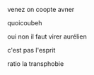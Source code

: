 venez on coopte avner

quoicoubeh

oui non il faut virer aurélien


c'est pas l'esprit



ratio la transphobie




